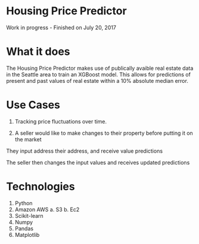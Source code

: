 # Housing Price Predictor
Work in progress - Finished on July 20, 2017

# What it does
The Housing Price Predictor makes use of publically avaible real estate data in the Seattle area to train an XGBoost model. This allows for predictions of present and past values of real estate within a 10% absolute median error.

# Use Cases

1. Tracking price fluctuations over time.

2. A seller would like to make changes to their property before putting it on the market

They input address their address, and receive value predictions

The seller then changes the input values and receives updated predictions





# Technologies
1. Python
3. Amazon AWS
  a. S3
  b. Ec2
4. Scikit-learn
5. Numpy
6. Pandas
7. Matplotlib
